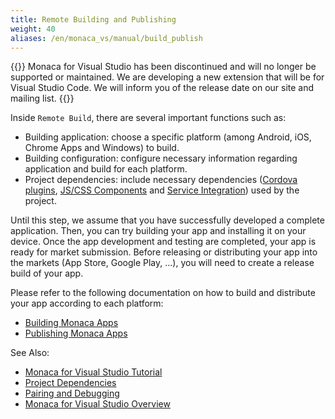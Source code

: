 ```yaml
---
title: Remote Building and Publishing
weight: 40
aliases: /en/monaca_vs/manual/build_publish
---
```


{{<warning>}}
    Monaca for Visual Studio has been discontinued and will no longer be supported or maintained. We are developing a new extension that will be for Visual Studio Code. We will inform you of the release date on our site and mailing list.
{{</warning>}}

Inside `Remote Build`, there are several important functions such as:

-   Building application: choose a specific platform (among Android,
    iOS, Chrome Apps and Windows) to build.
-   Building configuration: configure necessary information regarding
    application and build for each platform.
-   Project dependencies: include necessary dependencies
    ([Cordova plugins](/en/products_guide/monaca_ide/dependencies/cordova_plugin/#standard-plugins), [JS/CSS Components](/en/products_guide/monaca_ide/dependencies/components) and [Service Integration](/en/reference/service_integration)) used by the project.

Until this step, we assume that you have successfully developed a
complete application. Then, you can try building your app and installing
it on your device. Once the app development and testing are completed,
your app is ready for market submission. Before releasing or
distributing your app into the markets (App Store, Google Play, ...),
you will need to create a release build of your app.

Please refer to the following documentation on how to build and
distribute your app according to each platform:

- [Building Monaca Apps](/en/tutorials/monaca_vs/building_app)
- [Publishing Monaca Apps](/en/products_guide/monaca_ide/deploy)


See Also:

- [Monaca for Visual Studio Tutorial](../tutorial)
- [Project Dependencies](../dependencies)
- [Pairing and Debugging](../pairing_debugging)
- [Monaca for Visual Studio Overview](../overview)
